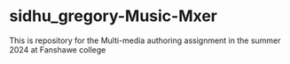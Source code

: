 # sidhu_gregory-Music-Mxer
This is repository for the Multi-media authoring assignment in the summer 2024 at Fanshawe college
